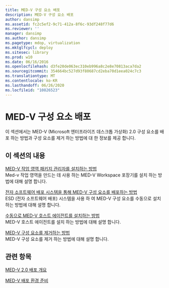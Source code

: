 ```yaml
---
title: MED-V 구성 요소 배포
description: MED-V 구성 요소 배포
author: dansimp
ms.assetid: fc2c5ef2-9c71-412a-8f6c-93df248f77d6
ms.reviewer: ''
manager: dansimp
ms.author: dansimp
ms.pagetype: mdop, virtualization
ms.mktglfcycl: deploy
ms.sitesec: library
ms.prod: w10
ms.date: 06/16/2016
ms.openlocfilehash: d3fe20de063ec310eb996a8c2e8e70813aca7da2
ms.sourcegitcommit: 354664bc527d93f80687cd2eba70d1eea024c7c3
ms.translationtype: MT
ms.contentlocale: ko-KR
ms.lasthandoff: 06/26/2020
ms.locfileid: "10826523"
---
```

# MED-V 구성 요소 배포


이 섹션에서는 MED-V (Microsoft 엔터프라이즈 데스크톱 가상화) 2.0 구성 요소를 배포 하는 방법과 구성 요소를 제거 하는 방법에 대 한 정보를 제공 합니다.

## 이 섹션의 내용


<a href="" id="how-to-install-the-med-v-workspace-packager"></a>[MED-V 작업 영역 패키지 관리자를 설치하는 방법](how-to-install-the-med-v-workspace-packager.md)  
Med-v 작업 영역을 만드는 데 사용 하는 MED-V Workspace 포장기를 설치 하는 방법에 대해 설명 합니다.

<a href="" id="how-to-deploy-the-med-v-components-through-an-electronic-software-distribution-system"></a>[전자 소프트웨어 배포 시스템을 통해 MED-V 구성 요소를 배포하는 방법](how-to-deploy-the-med-v-components-through-an-electronic-software-distribution-system.md)  
ESD (전자 소프트웨어 배포) 시스템을 사용 하 여 MED-V 구성 요소를 수동으로 설치 하는 방법에 대해 설명 합니다.

<a href="" id="how-to-manually-install-the-med-v-host-agent"></a>[수동으로 MED-V 호스트 에이전트를 설치하는 방법](how-to-manually-install-the-med-v-host-agent.md)  
MED-V 호스트 에이전트를 설치 하는 방법에 대해 설명 합니다.

<a href="" id="how-to-uninstall-the-med-v-components"></a>[MED-V 구성 요소를 제거하는 방법](how-to-uninstall-the-med-v-components.md)  
MED-V 구성 요소를 제거 하는 방법에 대해 설명 합니다.

## 관련 항목


[MED-V 2.0 배포 개요](med-v-20-deployment-overview.md)

[MED-V 배포 환경 준비](prepare-the-deployment-environment-for-med-v.md)

 

 





